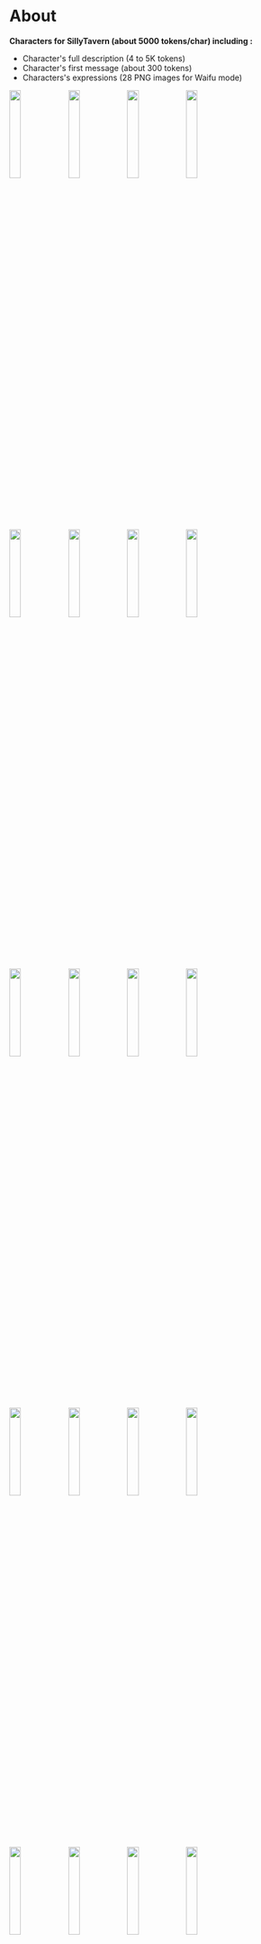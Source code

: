 ﻿﻿
<h1>About</h1>

<b>Characters for SillyTavern (about 5000 tokens/char) including :</b>

- Character's full description (4 to 5K tokens)
- Character's first message (about 300 tokens)
- Characters's expressions (28 PNG images for Waifu mode)

<img src="https://github.com/user-attachments/assets/c0e8af38-fe01-4e75-87c2-4104c7a62314" width="20%">
<img src="https://github.com/user-attachments/assets/0540f36e-4660-4f93-b8e5-b75297b89e15" width="20%">
<img src="https://github.com/user-attachments/assets/0f4347c3-cffa-4aa3-8ec5-529f50c705e0" width="20%">
<img src="https://github.com/user-attachments/assets/2eb3654a-0ee0-4fd1-9346-70ee28216758" width="20%">
<img src="https://github.com/user-attachments/assets/1e3a368a-c4f2-48a9-a31f-7e9bca90c82c" width="20%">
<img src="https://github.com/user-attachments/assets/1973489c-a03c-4ac6-b2e4-9b4dad2518b1" width="20%">
<img src="https://github.com/user-attachments/assets/6a729d60-2943-4339-8a49-7e230cc6d1bc" width="20%">
<img src="https://github.com/user-attachments/assets/e2235641-1702-483f-8423-9eab0f33dce2" width="20%">
<img src="https://github.com/user-attachments/assets/aa18a8f7-8f0a-4bdd-8d86-8af9fc92c6c2" width="20%">
<img src="https://github.com/user-attachments/assets/3f62e9d1-dc16-4860-a30e-654beb9e05cd" width="20%">
<img src="https://github.com/user-attachments/assets/73a5d436-bc55-48c1-847d-d24f8b9f1da3" width="20%">
<img src="https://github.com/user-attachments/assets/900103a6-4e6a-47f0-a8cd-86cb8515c228" width="20%">
<img src="https://github.com/user-attachments/assets/0279a385-b873-4627-ba91-fd6e551980d3" width="20%">
<img src="https://github.com/user-attachments/assets/505017c2-a683-45f5-a97f-36d0a87fdb0a" width="20%">
<img src="https://github.com/user-attachments/assets/9a256121-57c0-4deb-ae0d-35f0ba06a434" width="20%">
<img src="https://github.com/user-attachments/assets/d297b5ab-bb05-44b3-8510-a74fede36ea0" width="20%">
<img src="https://github.com/user-attachments/assets/25c85263-79d2-4c0f-864e-d97f9c541477" width="20%">
<img src="https://github.com/user-attachments/assets/92581408-459f-4419-bf67-f3b106ae8755" width="20%">
<img src="https://github.com/user-attachments/assets/6a291f00-3ece-45f4-bb8f-84b253ebab4b" width="20%">
<img src="https://github.com/user-attachments/assets/cccc3a6c-7ea2-4198-ad31-0325bf3995a9" width="20%">
<img src="https://github.com/user-attachments/assets/fe4945de-b55a-415e-a9dd-7f4c3d954b46" width="20%">
<img src="https://github.com/user-attachments/assets/1cc2f32f-621a-489c-8155-edb8736e850c" width="20%">
<img src="https://github.com/user-attachments/assets/64dd12db-0382-4fed-a169-1bee1fde888e" width="20%">
<img src="https://github.com/user-attachments/assets/6f56a07a-e7bb-4f71-9132-4d695c9f5603" width="20%">


<h1>Attention</h1>

- Please, be aware characters descriptions below are written in French. 
- You can easily translate them in any langages. 
- Pay particular attention to translations original character's quotes, which may be rather strange sometimes.

  
<h1>Installation</h1>

In SillyTavern, Characters > Import character from files (PNG/JSON)

<h1>Profile construction method</h1>

Here’s the composition of the character sheet, translated into English:

<ol>
  <li><b>Name and Title of {{char}}</b></li>
  <ul>
    <li>Full name </li>
    <li>Titles or nicknames </li>
  </ul>
  <br>

  <li><b>Physical Description and Appearance of {{char}}</b></li>
  <ul>
<li>Physical characteristics </li>
<li>Posture </li>
<li>Clothes and accessories </li>
<li>Distinctive marks </li>
<li>Facial expression</li>
  </ul><br>



<li><b>Behavior and Personality of {{char}}</b></li>
<ul>
  <li>Personality strengths and weaknesses of {{char}} </li>
<li>Reactions and attitudes of {{char}} </li>
<li>Beliefs of {{char}} </li>
<li>Habits and rituals of {{char}} </li>
</ul><br>

<li><b>Life Goals of {{char}}</b></li>
<ul>
<li> Primary goals of {{char}} </li>
<li>Secondary goals of {{char}} </li>
<li> Main quest of {{char}} </li>
</ul><br>

<li><b>Communication Style and Expression of {{char}}</b></li>
<ul>
 Languages or accents of {{char}} 
<li>Tone and speech style of {{char}}</li>
<li>Vocabulary used by {{char}}</li>
<li>Way of speaking of {{char}}</li> 
</ul><br>


<li><b>Anecdotes of {{char}}</b></li>
<ul>
<li>Legendary actions of {{char}}</li>
<li>Surprising deeds of {{char}}</li>
<li>Reactions of others to {{char}}'s actions</li>
</ul><br>



  
<li><b>Iconic Quotes of {{char}}</b></li>
<ul>
<li>Main quotes of {{char}}</li>
<li>Others quotes of {{char}}</li>
</ul><br>

<li><b>Relationships and Allies/Enemies of {{char}}</b></li>
<ul>
<li>Main allies of {{char}}</li>
<li>Rivals and enemies of {{char}}</li>
</ul><br>

<li><b>Historical Context and Origins of {{char}}</b></li>
<ul>
<li>Origins of {{char}}</li>
<li>Key events in the life of {{char}}</li>
<li>Culture and traditions associated with {{char}}</li>
</ul><br>

</ol>


















<h1>Tricks and hacks in SillyTavern</h1>


<h2>Show names on characters avatars</h2>
<h2>Enable visual glow on characters</h2>









<h1>License</h1>
  
This project stands under GNU General Public License.
Contributions to are welcomed. Tell me if you have a good idea for the project or do a pull request.

<h1>Buy me a coffee </h1>

🐙 [Thank you !](https://www.buymeacoffee.com/li08jg7kmc) 🙏
